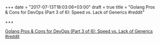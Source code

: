 +++
date = "2017-07-13T18:03:06+03:00"
draft = true
title = "Golang Pros &amp; Cons for DevOps (Part 3 of 6): Speed vs. Lack of Generics  #reddit"

+++

<p><a href="https://t.co/Wz2HXMRIif">Golang Pros &amp; Cons for DevOps (Part 3 of 6): Speed vs. Lack of Generics  #reddit</a></p>
